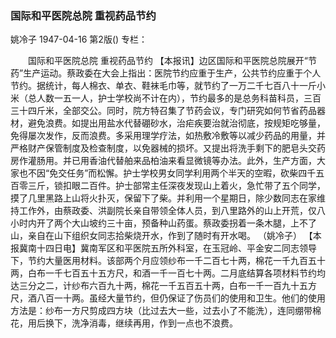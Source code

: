 ### 国际和平医院总院  重视药品节约
姚冷子
1947-04-16
第2版()
专栏：

　　国际和平医院总院
    重视药品节约
    【本报讯】边区国际和平医院总院展开“节药”生产运动。蔡政委在大会上指出：医院节约应重于生产，公共节约应重于个人节约。据统计，每人棉衣、单衣、鞋袜毛巾等，就节约了一万二千七百八十一斤小米（总人数一五一人，护士学校尚不计在内），节约最多的是总务科苗科员，三百三十四斤米，全部交公。同时，院方特召集了节药会议，专门研究如何节省药品器材，避免浪费。如提出用盐水代替硼砂水，治疟疾要治就治彻底，按规矩吃够量，免得屡次发作，反而浪费。多采用理学疗法，如热敷冷敷等以减少药品的用量，并严格财产保管制度及检查制度，以免器械的损坏。又提出将洗手剩下的肥皂头交药房作灌肠用。并已用香油代替舶来品柏油来看显微镜等办法。此外，生产方面，大家也不因“免交任务”而松懈。护士学校男女同学利用两个半天的空暇，砍柴四千五百零三斤，锁扣眼二百件。护士部常主任深夜发现山上着火，急忙带了五个同学，摸了几里黑路上山将火扑灭，保留下了柴。并利用一个星期日，除少数同志在家维持工作外，由蔡政委、洪副院长亲自带领全体人员，到八里路外的山上开荒，仅八小时内开了两个大山坡约三十亩，预备种山药蛋。蔡政委拐着一条木腿，上不了山，亲自在山下组织女同志拾柴烧开水，作到了随时有开水喝。
              （姚冷子）
    【本报冀南十四日电】冀南军区和平医院五所外科室，在玉冠岭、平金安二同志领导下，节约大量医用材料。该部两个月应领纱布一千二百七十两，棉花一千九百五十两，白布一千七百五十五方尺，和酒一千一百七十两。二月底结算各项材料节约均达三分之二，计纱布六百九十两，棉花一千五百五十两，白布一千一百九十五方尺，酒八百一十两。虽经大量节约，但仍保证了伤员们的使用和卫生。他们的使用方法是：纱布一方尺剪成四方块（比过去大一些，过去小了不能洗），连同绷带棉花，用后换下，洗净消毒，继续再用，作到一点也不浪费。
